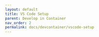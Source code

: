 ```yaml
---
layout: default
title: VS Code Setup
parent: Develop in Container
nav_order: 2
permalink: docs/devcontainer/vscode-setup
---
```

